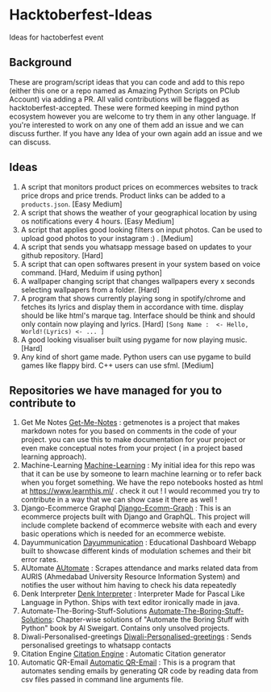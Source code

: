 # Hacktoberfest-Ideas

Ideas for hactoberfest event

## Background

These are program/script ideas that you can code and add to this repo (either this one or a repo named as Amazing Python Scripts on PClub Account) via adding a PR. All valid contributions will be flagged as hacktoberfest-accepted. These were formed keeping in mind python ecosystem however you are welcome to try them in any other language. If you're interested to work on any one of them add an issue and we can discuss further. If you have any Idea of your own again add an issue and we can discuss.

## Ideas 

1. A script that monitors product prices on ecommerces websites to track price drops and price trends. Product links can be added to a `products.json`. [Easy Medium]
1. A script that shows the weather of your geographical location by using os notifications every 4 hours. [Easy Medium]
1. A script that applies good looking filters on input photos. Can be used to upload good photos to your instagram :) . [Medium]
1. A script that sends you whatsapp message based on updates to your github repository. [Hard]
1. A script that can open softwares present in your system based on voice command. [Hard, Meduim if using python]
1. A wallpaper changing script that changes wallpapers every x seconds selecting wallpapers from a folder. [Hard]
1. A program that shows currently playing song in spotify/chrome and fetches its lyrics and display them in accordance with time. display should be like html's marque tag. Interface should be think and should only contain now playing and lyrics. [Hard] ```[Song Name :  <- Hello, World!(Lyrics) <- ... ]```
1. A good looking visualiser built using pygame for now playing music.[Hard]
1. Any kind of short game made. Python users can use pygame to build games like flappy bird. C++ users can use sfml. [Medium]

## Repositories we have managed for you to contribute to 

1. Get Me Notes [Get-Me-Notes](https://github.com/Kaushal1011/getmenotes) : getmenotes is a project that makes markdown notes for you based on comments in the code of your project. you can use this to make documentation for your project or even make conceptual notes from your project ( in a project based learning approach).
1. Machine-Learning [Machine-Learning](https://github.com/Kaushal1011/machine-learning) : My initial idea for this repo was that it can be use by someone to learn machine learning or to refer back when you forget something. We have the repo notebooks hosted as html at https://www.learnthis.ml/ . check it out ! I would recommed you try to contribute in a way that we can show case it there as well !
1. Django-Ecommerce Graphql [Django-Ecomm-Graph](https://github.com/nisarg1499/django-ecommerce-graphql) : This is an ecommerce projects built with Django and GraphQL. This project will include complete backend of ecommerce website with each and every basic operations which is needed for an ecommerce webiste.
1. Dayummunication [Dayummunication](https://github.com/PrayagS/Dayummunication) : Educational Dashboard Webapp built to showcase different kinds of modulation schemes and their bit error rates.
1. AUtomate [AUtomate](https://github.com/yashrajkakkad/AUtomate) : Scrapes attendance and marks related data from AURIS (Ahmedabad University Resource Information System) and notifies the user without him having to check his data repeatedly
1. Denk Interpreter [Denk Interpreter](https://github.com/Kaushal1011/DenkInterpreter) : Interpreter Made for Pascal Like Language in Python. Ships with text editor ironically made in java.
1. Automate-The-Boring-Stuff-Solutions [Automate-The-Boring-Stuff-Solutions](https://github.com/yashrajkakkad/Automate-The-Boring-Stuff-Solutions): Chapter-wise solutions of "Automate the Boring Stuff with Python" book by Al Sweigart. Contains only unsolved projects.
1. Diwali-Personalised-greetings [Diwali-Personalised-greetings](https://github.com/yashrajkakkad/Diwali-Personalised-Greetings) : Sends personalised greetings to whatsapp contacts
1. Citation Engine [Citation Engine](https://github.com/dhruvildave/citation-engine) : Automatic Citation generator
1. Automatic QR-Email [Automatic QR-Email](https://github.com/dhruvildave/Automatic-QR-email) : This is a program that automates sending emails by generating QR code by reading data from csv files passed in command line arguments file.
